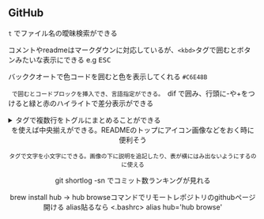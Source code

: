 ## GitHub

`t`  でファイル名の曖昧検索ができる

コメントやreadmeはマークダウンに対応しているが、`<kbd>`タグで囲むとボタンみたいな表示にできる
e.g    <kbd>ESC</kbd>


バッククオートで色コードを囲むと色を表示してくれる `#C6E48B`

```  で囲むとコードブロックを挿入でき、言語指定ができる。  ```dif  で囲み、行頭に-や+をつけると緑と赤のハイライトで差分表示ができる

<details> and <summary> タグで複数行をトグルにまとめることができる

<div align="center"> を使えば中央揃えができる。READMEのトップにアイコン画像などをおく時に便利そう

<sup>タグで文字を小文字にできる。画像の下に説明を追記したり、表が横にはみ出ないようにするのに使える

git shortlog -sn でコミット数ランキングが見れる

brew install hub ->
hub browseコマンドでリモートレポジトリのgithubページ開ける
alias貼るなら
<.bashrc>
alias hub='hub browse'
